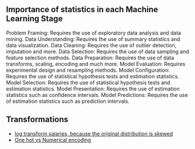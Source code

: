 ## Importance of statistics in each Machine Learning Stage

Problem Framing: Requires the use of exploratory data analysis and data mining.
Data Understanding: Requires the use of summary statistics and data visualization.
Data Cleaning: Requires the use of outlier detection, imputation and more.
Data Selection: Requires the use of data sampling and feature selection methods.
Data Preparation: Requires the use of data transforms, scaling, encoding and much more.
Model Evaluation: Requires experimental design and resampling methods.
Model Configuration: Requires the use of statistical hypothesis tests and estimation statistics.
Model Selection: Requires the use of statistical hypothesis tests and estimation statistics.
Model Presentation: Requires the use of estimation statistics such as confidence intervals.
Model Predictions: Requires the use of estimation statistics such as prediction intervals.


## Transformations

- [log transform salaries, because the original distribution is skewed](http://fastml.com/predicting-advertised-salaries/)
- [One hot vs Numerical encoding](https://youtu.be/_RPHiqF2bSs?t=197)

